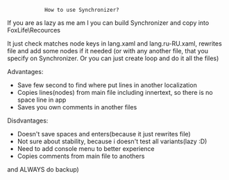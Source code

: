 
 				How to use Synchronizer?

If you are as lazy as me am I you can build Synchronizer and copy into FoxLife\Recources


It just check matches node keys in lang.xaml and lang.ru-RU.xaml, rewrites file and add some nodes if it needed
(or with any another file, that you specify on Synchronizer. Or you can just create loop and do it all the files)


Advantages:

- Save few second to find where put lines in another localization
- Copies lines(nodes) from main file including innertext, so there is no space line in app
- Saves you own comments in another files


Disdvantages:

- Doesn't save spaces and enters(because it just rewrites file)
- Not sure about stability, because i doesn't test all variants(lazy :D)
- Need to add console menu to better experience
- Copies comments from main file to anothers


and ALWAYS do backup) 